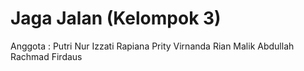 # Jaga Jalan (Kelompok 3)

Anggota :
Putri Nur Izzati
Rapiana
Prity Virnanda
Rian Malik Abdullah
Rachmad Firdaus
